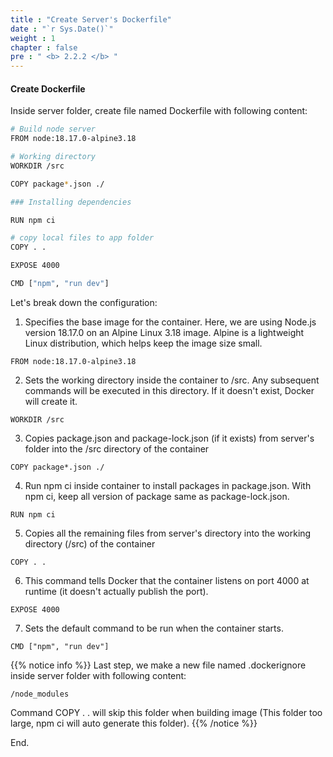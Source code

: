 ```yaml
---
title : "Create Server's Dockerfile"
date : "`r Sys.Date()`"
weight : 1
chapter : false
pre : " <b> 2.2.2 </b> "
---
```



#### Create Dockerfile
Inside server folder, create file named Dockerfile with following content:
```bash
# Build node server
FROM node:18.17.0-alpine3.18

# Working directory
WORKDIR /src

COPY package*.json ./

### Installing dependencies

RUN npm ci

# copy local files to app folder
COPY . .

EXPOSE 4000

CMD ["npm", "run dev"]
```

Let's break down the configuration:

1. Specifies the base image for the container. Here, we are using Node.js version 18.17.0 on an Alpine Linux 3.18 image. Alpine is a lightweight Linux distribution, which helps keep the image size small.

```
FROM node:18.17.0-alpine3.18
```
2. Sets the working directory inside the container to /src. Any subsequent commands will be executed in this directory. If it doesn't exist, Docker will create it.
```
WORKDIR /src
```
3. Copies package.json and package-lock.json (if it exists) from server's folder into the /src directory of the container
```
COPY package*.json ./
```

4. Run npm ci inside container to install packages in package.json. With npm ci, keep all version of package same as package-lock.json.
```
RUN npm ci
```

5. Copies all the remaining files from server's directory into the working directory (/src) of the container
```
COPY . .
```

6. This command tells Docker that the container listens on port 4000 at runtime (it doesn't actually publish the port).
```
EXPOSE 4000
```

7. Sets the default command to be run when the container starts.
```
CMD ["npm", "run dev"]
```

{{% notice info %}}
Last step, we make a new file named .dockerignore inside server folder with following content:
```
/node_modules
```
Command COPY . . will skip this folder when building image (This folder too large, npm ci will auto generate this folder).
{{% /notice %}}

End.